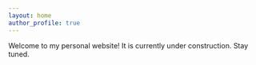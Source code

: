 ```yaml
---
layout: home
author_profile: true
---
```


Welcome to my personal website! It is currently under construction. Stay tuned.


